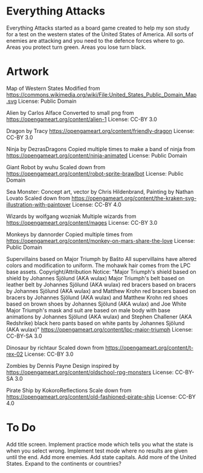 # Everything Attacks

Everything Attacks started as a board game created to help my son study for a
test on the western states of the United States of America. All sorts of
enemies are attacking and you need to the defence forces where to go. Areas
you protect turn green. Areas you lose turn black.

# Artwork
Map of Western States
Modified from https://commons.wikimedia.org/wiki/File:United_States_Public_Domain_Map.svg
License: Public Domain

Alien by Carlos Alface
Converted to small png from https://opengameart.org/content/alien-1
License: CC-BY 3.0

Dragon by Tracy
https://opengameart.org/content/friendly-dragon
License: CC-BY 3.0

Ninja by DezrasDragons
Copied multiple times to make a band of ninja from https://opengameart.org/content/ninja-animated
License: Public Domain

Giant Robot by wuhu
Scaled down from https://opengameart.org/content/robot-sprite-brawlbot
License: Public Domain

Sea Monster: Concept art, vector by Chris Hildenbrand, Painting by Nathan Lovato
Scaled down from https://opengameart.org/content/the-kraken-svg-illustration-with-paintover
License: CC-BY 4.0

Wizards by wolfgang wozniak
Multiple wizards from https://opengameart.org/content/mages
License: CC-BY 3.0

Monkeys by dannorder
Copied multiple times from https://opengameart.org/content/monkey-on-mars-share-the-love
License: Public Domain

Supervillains based on Major Triumph by Baŝto
All supervillains have altered colors and modification to uniform.
The mohawk hair comes from the LPC base assets.
Copyright/Attribution Notice: "Major Triumph's shield based on shield by
Johannes Sjölund (AKA wulax) Major Triumph's belt based on leather belt by
Johannes Sjölund (AKA wulax) red bracers based on bracers by Johannes Sjölund
(AKA wulax) and Matthew Krohn red bracers based on bracers by Johannes Sjölund
(AKA wulax) and Matthew Krohn red shoes based on brown shoes by Johannes
Sjölund (AKA wulax) and Joe White Major Triumph's mask and suit are based on
male body with base animations by Johannes Sjölund (AKA wulax) and Stephen
Challener (AKA Redshrike) black hero pants based on white pants by Johannes
Sjölund (AKA wulax)"
https://opengameart.org/content/lpc-major-triumph
License: CC-BY-SA 3.0

Dinosaur by richtaur
Scaled down from https://opengameart.org/content/t-rex-02
License: CC-BY 3.0

Zombies by Dennis Payne
Design inspired by https://opengameart.org/content/oldschool-rpg-monsters
License: CC-BY-SA 3.0

Pirate Ship by KokoroReflections
Scale down from https://opengameart.org/content/old-fashioned-pirate-ship
License: CC-BY 4.0

# To Do
Add title screen.
Implement practice mode which tells you what the state is when you select wrong.
Implement test mode where no results are given until the end.
Add more enemies.
Add state capitals.
Add more of the United States.
Expand to the continents or countries?
